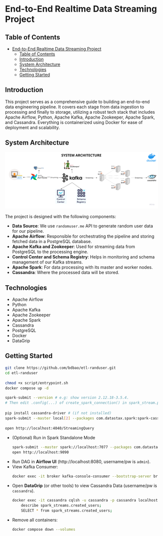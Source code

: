 # End-to-End Realtime Data Streaming Project

## Table of Contents
- [End-to-End Realtime Data Streaming Project](#end-to-end-realtime-data-streaming-project)
  - [Table of Contents](#table-of-contents)
  - [Introduction](#introduction)
  - [System Architecture](#system-architecture)
  - [Technologies](#technologies)
  - [Getting Started](#getting-started)

## Introduction

This project serves as a comprehensive guide to building an end-to-end data engineering pipeline. It covers each stage from data ingestion to processing and finally to storage, utilizing a robust tech stack that includes Apache Airflow, Python, Apache Kafka, Apache Zookeeper, Apache Spark, and Cassandra. Everything is containerized using Docker for ease of deployment and scalability.

## System Architecture

![System Architecture](architecture.png)

The project is designed with the following components:

- **Data Source**: We use `randomuser.me` API to generate random user data for our pipeline.
- **Apache Airflow**: Responsible for orchestrating the pipeline and storing fetched data in a PostgreSQL database.
- **Apache Kafka and Zookeeper**: Used for streaming data from PostgreSQL to the processing engine.
- **Control Center and Schema Registry**: Helps in monitoring and schema management of our Kafka streams.
- **Apache Spark**: For data processing with its master and worker nodes.
- **Cassandra**: Where the processed data will be stored.

## Technologies

- Apache Airflow
- Python
- Apache Kafka
- Apache Zookeeper
- Apache Spark
- Cassandra
- PostgreSQL
- Docker
- DataGrip

## Getting Started

```bash
git clone https://github.com/bdbao/etl-randuser.git
cd etl-randuser

chmod +x script/entrypoint.sh
docker compose up -d
```
```bash
spark-submit --version # e.g: show version 2.12.18-3.5.4. 
# Then edit .config(...) of create_spark_connection() in spark_stream.py

pip install cassandra-driver # (if not installed)
spark-submit --master local[2] --packages com.datastax.spark:spark-cassandra-connector_2.12:3.5.1,org.apache.spark:spark-sql-kafka-0-10_2.12:3.5.1,org.apache.kafka:kafka-clients:3.5.1 spark_stream.py

open http://localhost:4040/StreamingQuery
```
- (Optional) Run in Spark Standalone Mode
  ```bash
  spark-submit --master spark://localhost:7077 --packages com.datastax.spark:spark-cassandra-connector_2.12:3.5.1,org.apache.spark:spark-sql-kafka-0-10_2.12:3.5.1,org.apache.kafka:kafka-clients:3.5.1 spark_stream.py
  open http://localhost:9090
  ```
- Run DAG in **Airflow UI** (http://localhost:8080, username/pw is `admin`).
- View Kafka Consumer:
  ```bash
  docker exec -it broker kafka-console-consumer --bootstrap-server broker:29092 --topic users_created --from-beginning
  ```
- Open **DataGrip** (or other tools) to view Cassandra Data (username/pw is `cassandra`).
  ```bash
  docker exec -it cassandra cqlsh -u cassandra -p cassandra localhost 9042
      describe spark_streams.created_users;
      SELECT * from spark_streams.created_users;
  ```
- Remove all containers:
  ```bash
  docker compose down --volumes
  ```